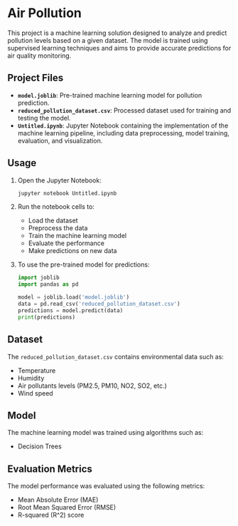 # Air Pollution

This project is a machine learning solution designed to analyze and predict pollution levels based on a given dataset. The model is trained using supervised learning techniques and aims to provide accurate predictions for air quality monitoring.

## Project Files

- **`model.joblib`**: Pre-trained machine learning model for pollution prediction.
- **`reduced_pollution_dataset.csv`**: Processed dataset used for training and testing the model.
- **`Untitled.ipynb`**: Jupyter Notebook containing the implementation of the machine learning pipeline, including data preprocessing, model training, evaluation, and visualization.

## Usage

1) Open the Jupyter Notebook:

   ```bash
   jupyter notebook Untitled.ipynb
   ```

2) Run the notebook cells to:

   - Load the dataset
   - Preprocess the data
   - Train the machine learning model
   - Evaluate the performance
   - Make predictions on new data

3) To use the pre-trained model for predictions:

   ```python
   import joblib
   import pandas as pd

   model = joblib.load('model.joblib')
   data = pd.read_csv('reduced_pollution_dataset.csv')
   predictions = model.predict(data)
   print(predictions)
   ```

## Dataset

The `reduced_pollution_dataset.csv` contains environmental data such as:

- Temperature
- Humidity
- Air pollutants levels (PM2.5, PM10, NO2, SO2, etc.)
- Wind speed

## Model

The machine learning model was trained using algorithms such as:

- Decision Trees

## Evaluation Metrics

The model performance was evaluated using the following metrics:

- Mean Absolute Error (MAE)
- Root Mean Squared Error (RMSE)
- R-squared (R^2) score

##

